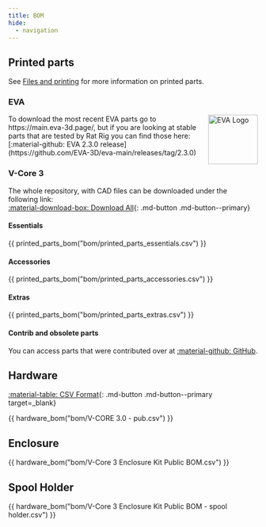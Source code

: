 ```yaml
---
title: BOM
hide:
  - navigation
---
```


## Printed parts

See [Files and printing](/printed_parts) for more information on printed parts.

### EVA

<img align="right" alt="EVA Logo" width="100" src="../assets/eva_logo.png">
To download the most recent EVA parts go to https://main.eva-3d.page/, but if you are looking at stable parts that are tested by Rat Rig you can find those here: [:material-github: EVA 2.3.0 release](https://github.com/EVA-3D/eva-main/releases/tag/2.3.0)

### V-Core 3

The whole repository, with CAD files can be downloaded under the following link:  
[:material-download-box: Download All](https://github.com/Rat-Rig/V-core-3/archive/main.zip){: .md-button .md-button--primary}

#### Essentials

{{ printed_parts_bom("bom/printed_parts_essentials.csv") }}

#### Accessories

{{ printed_parts_bom("bom/printed_parts_accessories.csv") }}

#### Extras

{{ printed_parts_bom("bom/printed_parts_extras.csv") }}

#### Contrib and obsolete parts

You can access parts that were contributed over at [:material-github: GitHub](https://github.com/Rat-Rig/V-core-3/tree/main/cad/printed_parts).

## Hardware

[:material-table: CSV Format](https://github.com/Rat-Rig/V-core-3/blob/main/docs/src/bom/V-CORE%203.0%20-%20pub.csv){: .md-button .md-button--primary target=_blank}

{{ hardware_bom("bom/V-CORE 3.0 - pub.csv") }}

## Enclosure

{{ hardware_bom("bom/V-Core 3 Enclosure Kit Public BOM.csv") }}

## Spool Holder

{{ hardware_bom("bom/V-Core 3 Enclosure Kit Public BOM - spool holder.csv") }}
